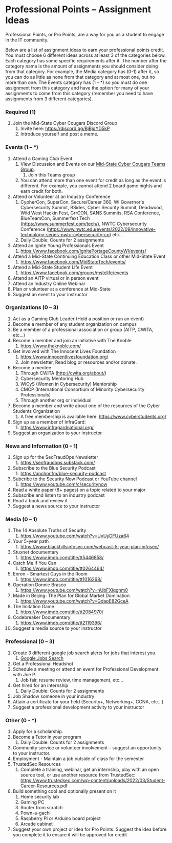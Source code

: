 # Professional Points – Assignment Ideas

Professional Points, or Pro Points, are a way for you as a student to engage in the IT community.

Below are a list of assignment ideas to earn your professional points credit. You must choose 6 different ideas across at least 3 of the categories below. Each category has some specific requirements after it. The number after the category name is the amount of assignments you should consider doing from that category. For example, the Media category has (0-1) after it, so you can do as little as none from that category and at most one, but no more than one. The Events category has (1 - *) so you must do one assignment from this category and have the option for many of your assignments to come from this category (remember you need to have assignments from 3 different categories).

### Required (1)
1.	Join the Mid-State Cyber Cougars Discord Group
     1.	Invite here: https://discord.gg/BjBjdYD5kP
     1.	Introduce yourself and post a meme.

### Events (1 – *)
1.	Attend a Gaming Club Event
     1.	View Discussion and Events on our [Mid-State Cyber Cougars Teams Group](https://teams.microsoft.com/l/team/19%3ab4e1c95933c44670a140dced94eaafda%40thread.tacv2/conversations?groupId=abc3d8a1-f609-4ebd-9f0b-2b47acf34066&tenantId=2d0c965b-8fc1-4bc0-b627-a39e7823c253).
          1.	Join this Teams group
     1.	You can attend more than one event for credit as long as the event is different. For example, you cannot attend 2 board game nights and earn credit for both.
2.	Attend or Volunteer at an Industry Conference
     1.	CypherCon, SuperCon, Secure/Career 360, WI Governor's Cybersecurity Summit, BSides, Cyber Security Summit, Deadwood, Wild West Hackin Fest, GrrCON, SANS Summits, RSA Conference, BlueTeamCon, Summerfext Tech (https://www.summerfest.com/tech/), NWTC Cybersecurity Conference (https://www.nwtc.edu/events/2022/09/innovative-technology-series-nwtc-cybersecurity-co) etc…
     1.	Daily Double: Counts for 2 assignments
3.	Attend an Ignite Young Professionals Event
     1.	https://www.facebook.com/IgnitePortageCountyWI/events/
4.	Attend a Mid-State Continuing Education Class or other Mid-State Event
     1.	https://www.facebook.com/MidStateTech/events/
5.	Attend a Mid-State Student Life Event
     1.	https://www.facebook.com/groups/mstclife/events
6.	Attend an AITP virtual or in person event
7.	Attend an Industry Online Webinar
8.	Plan or volunteer at a conference at Mid-State
9.	Suggest an event to your instructor

### Organizations (0 – 3)
1.	Act as a Gaming Club Leader (Hold a position or run an event)
2.	Become a member of any student organization on campus
3.	Be a member of a professional association or group (AITP, CWITA, etc…)
4.	Become a member and join an initiative with The Knoble
     1.	https://www.theknoble.com/
5.	Get involved with The Innocent Lives Foundation
     1.	https://www.innocentlivesfoundation.org/
     1.	Join newsletter, Read blog or resources and/or donate.
6.	Become a mentee
     1.	Through CWITA (http://cwita.org/about/)
     1.	Cybersecurity Mentoring Hub
     1.	WiCyS (Women in Cybersecurity) Mentorship
     1.	CMCP (International Consortium of Minority Cybersecurity Professionals)
     1.	Through another org or individual
7.	Become a member and write about one of the resources of the Cyber Students Organization
     1.   A free membership is available here: https://www.cyberstudents.org/
9.	Sign up as a member of InfraGard:
     1.	https://www.infragardnational.org/
10.	Suggest an organization to your instructor

### News and Information (0 – 1)
1.	Sign up for the SecFraudOps Newsletter
     1.	https://secfraudops.substack.com/
2.	Subscribe to the Blue Security Podcast
     1.	https://anchor.fm/blue-security-podcast
1.   Subcribe to the Security Now Podcast or YouTube channel
     1.   https://www.youtube.com/c/securitynow
3.	Read a white paper (8+ pages) on a topic related to your major
4.	Subscribe and listen to an industry podcast
5.	Read a book and review it
6.	Suggest a news source to your instructor

### Media (0 – 1)
1.	The 14 Absolute Truths of Security
     1.	https://www.youtube.com/watch?v=UvUyDFUza64
2.	Your 5-year path
     1.	https://www.blackhillsinfosec.com/webcast-5-year-plan-infosec/
3.	Stuxnet documentary
     1.	https://www.imdb.com/title/tt5446858/
4.	Catch Me if You Can
     1.	https://www.imdb.com/title/tt0264464/
5.	Enron – Smartest Guys in the Room
     1.	https://www.imdb.com/title/tt1016268/
6.	Operation Donnie Brasco
     1.	https://www.youtube.com/watch?v=nUbFXiqgnm0
7.	Made in Beijing: The Plan for Global Market Domination
     1.	https://www.youtube.com/watch?v=GdapE82GceA
8.	The Imitation Game
     1.   https://www.imdb.com/title/tt2084970/
9.   Codebreaker Documentary
     1.   https://www.imdb.com/title/tt2119396/
11.	Suggest a media source to your instructor

### Professional (0 – 3)
1.	Create 3 different google job search alerts for jobs that interest you.
     1.	[Google Jobs Search](https://www.google.com/search?q=IT+jobs&rlz=1C1GCEA_enUS961US961&oq=gooogle+jobs+search&aqs=chrome.1.69i57j0i13l6j0i22i30l2j0i22i30i457.3655j0j7&sourceid=chrome&ie=UTF-8&ibp=htl;jobs&sa=X&ved=2ahUKEwit3KLB_9f4AhXHKkQIHY_eBjkQutcGKAF6BAgSEAY&sxsrf=ALiCzsZW5h5l6slM3KbgE-nFc_ckM_Gm8A:1656689013605#fpstate=tldetail&htivrt=jobs&htidocid=gkExRtNPuw8AAAAAAAAAAA%3D%3D)
2.	Get a Professional Headshot
3.	Schedule a meeting or attend an event for Professional Development with Joe P.
     1.	Job fair, resume review, time management, etc…
4.	Get hired for an internship
     1.	Daily Double: Counts for 2 assignments
5.	Job Shadow someone in your industry
6.	Attain a certificate for your field (Security+, Networking+, CCNA, etc…)
7.	Suggest a professional development activity to your instructor

### Other (0 - *)
1.	Apply for a scholarship.
2.	Become a Tutor in your program
     1.	Daily Double: Counts for 2 assignments
3.	Community service or volunteer involvement – suggest an opportunity to your instructor.
4.	Employment - Maintain a job outside of class for the semester
5.	TrustedSec Resources
     1.	Complete a training, webinar, get an internship, play with an open source tool, or use another resource from TrustedSec: https://www.trustedsec.com/wp-content/uploads/2022/03/Student-Career-Resources.pdf
6.	Build something cool and optionally present on it
     1.	Home security lab
     1.	Gaming PC
     1.	Router from scratch
     1.	Pown-a-gachi
     1.	Raspberry Pi or Arduino board project
     1.	Arcade cabinet
7.	Suggest your own project or idea for Pro Points. Suggest the idea before you complete it to ensure it will be approved for credit
